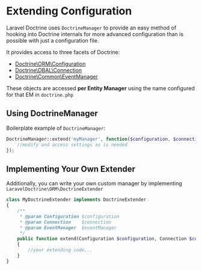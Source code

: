 # Extending Configuration

Laravel Doctrine uses `DoctrineManager` to provide an easy method of hooking into Doctrine internals for more advanced configuration than is possible with just a configuration file.

It provides access to three facets of Doctrine:

* [Doctrine\ORM\Configuration](http://www.doctrine-project.org/api/dbal/2.1/class-Doctrine.DBAL.Configuration.html)
* [Doctrine\DBAL\Connection](http://www.doctrine-project.org/api/dbal/2.1/class-Doctrine.DBAL.Connection.html)
* [Doctrine\Common\EventManager](http://www.doctrine-project.org/api/common/2.2/class-Doctrine.Common.EventManager.html)

These objects are accessed **per Entity Manager** using the name configured for that EM in `doctrine.php`

## Using DoctrineManager

Boilerplate example of `DoctrineManager`:

```php
DoctrineManager::extend('myManager', function($configuration, $connection, $eventManager){
    //modify and access settings as is needed
});
```

## Implementing Your Own Extender

Additionally, you can write your own custom manager by implementing `LaravelDoctrine\ORM\DoctrineExtender`

```php
class MyDoctrineExtender implements DoctrineExtender
{
    /**
     * @param Configuration $configuration
     * @param Connection    $connection
     * @param EventManager  $eventManager
     */
    public function extend(Configuration $configuration, Connection $connection, EventManager $eventManager)
    {
        //your extending code...
    }
}
```